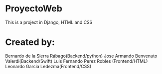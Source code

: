 # ProyectoWeb
This is a project in Django, HTML and CSS

# Created by:
Bernardo de la Sierra Rábago(Backend/python)
Jose Armando Benvenuto Valerdi(Backend/Swift)
Luis Fernando Perez Robles (Frontend/HTML)
Leonardo Garcia Ledezma(Frontend/CSS)
